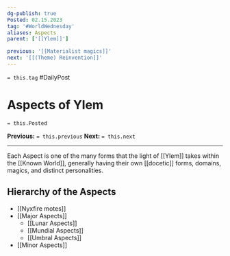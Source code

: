```yaml
---
dg-publish: true
Posted: 02.15.2023
tag: '#WorldWednesday'
aliases: Aspects
parent: ['[[Ylem]]']

previous: '[[Materialist magics]]'
next: '[[(Theme) Reinvention]]'
---
```

`= this.tag` #DailyPost
# Aspects of Ylem
`= this.Posted`

**Previous:** `= this.previous`
**Next:** `= this.next`

---

Each Aspect is one of the many forms that the light of [[Ylem]] takes within the [[Known World]], generally having their own [[docetic]] forms, domains, magics, and distinct personalities.

## Hierarchy of the Aspects
- [[Nyxfire motes]]
- [[Major Aspects]]
	- [[Lunar Aspects]]
	- [[Mundial Aspects]]
	- [[Umbral Aspects]]
- [[Minor Aspects]]